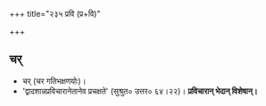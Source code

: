 +++
title="२३५ प्रवि (प्र+वि)"

+++

## चर्
- चर् (चर गतिभक्षणयोः)।
- 'द्वादशान्नप्रविचारानेतानेव प्रचक्षते' (सुश्रुत० उत्तर० ६४।२२)। **प्रविचारान् भेदान् विशेषान्।**

